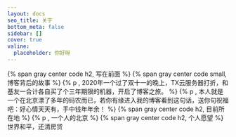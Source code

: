 ```yaml
---
layout: docs
seo_title: 关于
bottom_meta: false
sidebar: []
cover: true
valine:
  placeholder: 你好呀
---
```

{% span gray center code h2, 写在前面 %}
{% span gray center code small, 博客背后的故事 %}
{% p , 2020年一个过了双十一的晚上，TX云服务器打折，和基友一合计各自买了个三年期限的机器，开启了博客之旅。 %}
{% p , 本人就是一个在北京漂了多年的码农而已，若你有缘进入我的博客看到这句话，送你句祝福吧：好心情天天有，手中钱年年余！ %}
{% span gray center code h2, 目前所在地 %}
{% p , 一个人的北京 %}
{% span gray center code h2, 个人愿望 %}
世界和平，还清房贷
